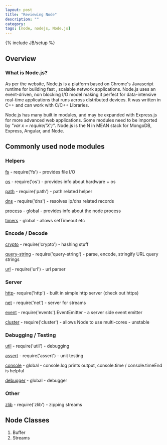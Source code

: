 ```yaml
---
layout: post
title: "Reviewing Node"
description: ""
category: 
tags: [node, nodejs, Node.js]
---
```

{% include JB/setup %}

## Overview

### What is Node.js?

As per the website, Node.js is a platform based on Chrome's Javascript runtime for building fast , scalable network applications. Node.js uses an event-driven, non blocking I/O model making it perfect for data-intensive real-time applications that runs across distributed devices. It was written in C++ and can work with C/C++ Libraries.

Node.js has many built in modules, and may be expanded with Express.js for more advanced web applications. Some modules need to be imported by _"var x = require('X')"_. Node.js is the N in MEAN stack for MongoDB, Express, Angular, and Node.

## Commonly used node modules

### Helpers

[fs](https://nodejs.org/api/fs.html) - require('fs') - provides file I/O

[os](https://nodejs.org/api/os.html) - require('os') - provides info about hardware + os

[path](https://nodejs.org/api/path.html) - require('path') - path related helper

[dns](https://nodejs.org/api/dns.html) - require('dns') - resolves ip/dns related records

[process](https://nodejs.org/api/path.html) - global - provides info about the node process

[timers](https://nodejs.org/api/timers.html) - global - allows setTimeout etc


### Encode / Decode

[crypto](https://nodejs.org/api/crypto.html) - require('crypto') - hashing stuff

[query-string](https://nodejs.org/api/querystring.html) - require('query-string') - parse, encode, stringify URL query strings

[url](https://nodejs.org/api/url.html) - require('url') - url parser

### Server

[http](https://nodejs.org/api/http.html)- require('http') - built in simple http server (check out https)

[net](https://nodejs.org/api/net.html) - require('net') - server for streams

[event](https://nodejs.org/api/events.html) - require('events').EventEmitter - a server side event emitter

[cluster](https://nodejs.org/api/cluster.html) - require('cluster') - allows Node to use multi-cores - unstable

### Debugging / Testing

[util](https://nodejs.org/api/util.html) - require('util') - debugging

[assert](https://nodejs.org/api/assert.html) - require('assert') - unit testing

[console](https://nodejs.org/api/console.html) - global - console.log prints output, console.time / console.timeEnd is helpful

[debugger](https://nodejs.org/api/debugger.html) - global - debugger


### Other

[zlib](https://nodejs.org/api/zlib.html) - require('zlib') - zipping streams

## Node Classes
1. Buffer
2. Streams


